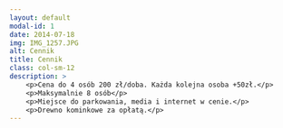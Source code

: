 ```yaml
---
layout: default
modal-id: 1
date: 2014-07-18
img: IMG_1257.JPG
alt: Cennik
title: Cennik
class: col-sm-12
description: >
    <p>Cena do 4 osób 200 zł/doba. Każda kolejna osoba +50zł.</p> 
    <p>Maksymalnie 8 osób</p>
    <p>Miejsce do parkowania, media i internet w cenie.</p>
    <p>Drewno kominkowe za opłatą.</p>
---
```


